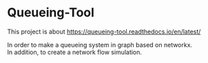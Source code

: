 # Queueing-Tool

This project is about https://queueing-tool.readthedocs.io/en/latest/   

In order to make a queueing system in graph based on networkx.   
In addition, to create a network flow simulation.
